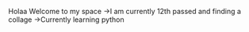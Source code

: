 Holaa Welcome to my space 
->I am currently 12th passed and finding a collage 
->Currently learning python

